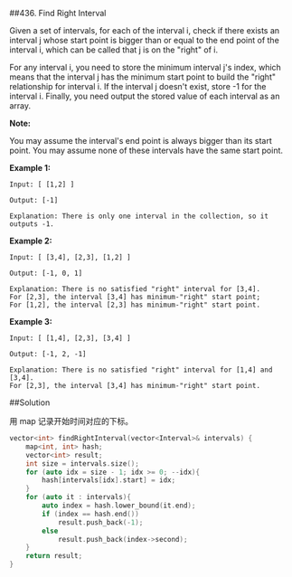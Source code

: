 ##436. Find Right Interval

Given a set of intervals, for each of the interval i, check if there exists an interval j whose start point is bigger than or equal to the end point of the interval i, which can be called that j is on the "right" of i.

For any interval i, you need to store the minimum interval j's index, which means that the interval j has the minimum start point to build the "right" relationship for interval i. If the interval j doesn't exist, store -1 for the interval i. Finally, you need output the stored value of each interval as an array.

**Note:**

You may assume the interval's end point is always bigger than its start point.
You may assume none of these intervals have the same start point.

**Example 1:**
```
Input: [ [1,2] ]

Output: [-1]

Explanation: There is only one interval in the collection, so it outputs -1.
```

**Example 2:**
```
Input: [ [3,4], [2,3], [1,2] ]

Output: [-1, 0, 1]

Explanation: There is no satisfied "right" interval for [3,4].
For [2,3], the interval [3,4] has minimum-"right" start point;
For [1,2], the interval [2,3] has minimum-"right" start point.
```

**Example 3:**
```
Input: [ [1,4], [2,3], [3,4] ]

Output: [-1, 2, -1]

Explanation: There is no satisfied "right" interval for [1,4] and [3,4].
For [2,3], the interval [3,4] has minimum-"right" start point.
```

##Solution

用 map 记录开始时间对应的下标。

```cpp
vector<int> findRightInterval(vector<Interval>& intervals) {
	map<int, int> hash;
	vector<int> result;
	int size = intervals.size();
	for (auto idx = size - 1; idx >= 0; --idx){
		hash[intervals[idx].start] = idx;
	}
	for (auto it : intervals){
		auto index = hash.lower_bound(it.end);
		if (index == hash.end())
			result.push_back(-1);
		else
			result.push_back(index->second);
	}
	return result;
}
```
